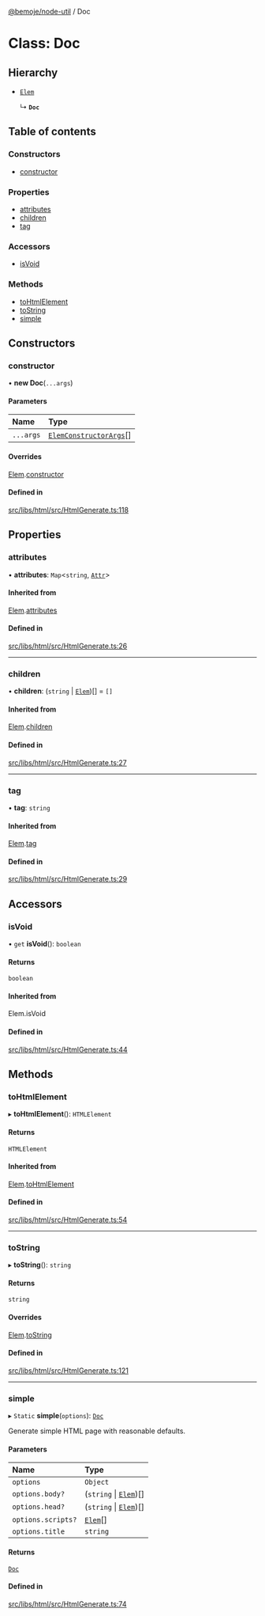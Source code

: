 [@bemoje/node-util](/docs/index.md) / Doc

# Class: Doc

## Hierarchy

- [`Elem`](/docs/classes/Elem.md)

  ↳ **`Doc`**

## Table of contents

### Constructors

- [constructor](/docs/classes/Doc.md#constructor)

### Properties

- [attributes](/docs/classes/Doc.md#attributes)
- [children](/docs/classes/Doc.md#children)
- [tag](/docs/classes/Doc.md#tag)

### Accessors

- [isVoid](/docs/classes/Doc.md#isvoid)

### Methods

- [toHtmlElement](/docs/classes/Doc.md#tohtmlelement)
- [toString](/docs/classes/Doc.md#tostring)
- [simple](/docs/classes/Doc.md#simple)

## Constructors

### constructor

• **new Doc**(`...args`)

#### Parameters

| Name | Type |
| :------ | :------ |
| `...args` | [`ElemConstructorArgs`](/docs/index.md#elemconstructorargs)[] |

#### Overrides

[Elem](/docs/classes/Elem.md).[constructor](/docs/classes/Elem.md#constructor)

#### Defined in

[src/libs/html/src/HtmlGenerate.ts:118](https://github.com/bemoje/bemoje-node-util/blob/fd39a18/src/libs/html/src/HtmlGenerate.ts#L118)

## Properties

### attributes

• **attributes**: `Map`<`string`, [`Attr`](/docs/classes/Attr.md)\>

#### Inherited from

[Elem](/docs/classes/Elem.md).[attributes](/docs/classes/Elem.md#attributes)

#### Defined in

[src/libs/html/src/HtmlGenerate.ts:26](https://github.com/bemoje/bemoje-node-util/blob/fd39a18/src/libs/html/src/HtmlGenerate.ts#L26)

___

### children

• **children**: (`string` \| [`Elem`](/docs/classes/Elem.md))[] = `[]`

#### Inherited from

[Elem](/docs/classes/Elem.md).[children](/docs/classes/Elem.md#children)

#### Defined in

[src/libs/html/src/HtmlGenerate.ts:27](https://github.com/bemoje/bemoje-node-util/blob/fd39a18/src/libs/html/src/HtmlGenerate.ts#L27)

___

### tag

• **tag**: `string`

#### Inherited from

[Elem](/docs/classes/Elem.md).[tag](/docs/classes/Elem.md#tag)

#### Defined in

[src/libs/html/src/HtmlGenerate.ts:29](https://github.com/bemoje/bemoje-node-util/blob/fd39a18/src/libs/html/src/HtmlGenerate.ts#L29)

## Accessors

### isVoid

• `get` **isVoid**(): `boolean`

#### Returns

`boolean`

#### Inherited from

Elem.isVoid

#### Defined in

[src/libs/html/src/HtmlGenerate.ts:44](https://github.com/bemoje/bemoje-node-util/blob/fd39a18/src/libs/html/src/HtmlGenerate.ts#L44)

## Methods

### toHtmlElement

▸ **toHtmlElement**(): `HTMLElement`

#### Returns

`HTMLElement`

#### Inherited from

[Elem](/docs/classes/Elem.md).[toHtmlElement](/docs/classes/Elem.md#tohtmlelement)

#### Defined in

[src/libs/html/src/HtmlGenerate.ts:54](https://github.com/bemoje/bemoje-node-util/blob/fd39a18/src/libs/html/src/HtmlGenerate.ts#L54)

___

### toString

▸ **toString**(): `string`

#### Returns

`string`

#### Overrides

[Elem](/docs/classes/Elem.md).[toString](/docs/classes/Elem.md#tostring)

#### Defined in

[src/libs/html/src/HtmlGenerate.ts:121](https://github.com/bemoje/bemoje-node-util/blob/fd39a18/src/libs/html/src/HtmlGenerate.ts#L121)

___

### simple

▸ `Static` **simple**(`options`): [`Doc`](/docs/classes/Doc.md)

Generate simple HTML page with reasonable defaults.

#### Parameters

| Name | Type |
| :------ | :------ |
| `options` | `Object` |
| `options.body?` | (`string` \| [`Elem`](/docs/classes/Elem.md))[] |
| `options.head?` | (`string` \| [`Elem`](/docs/classes/Elem.md))[] |
| `options.scripts?` | [`Elem`](/docs/classes/Elem.md)[] |
| `options.title` | `string` |

#### Returns

[`Doc`](/docs/classes/Doc.md)

#### Defined in

[src/libs/html/src/HtmlGenerate.ts:74](https://github.com/bemoje/bemoje-node-util/blob/fd39a18/src/libs/html/src/HtmlGenerate.ts#L74)
